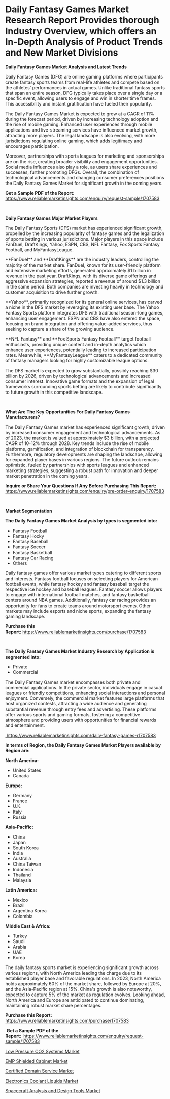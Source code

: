 <p><h1>Daily Fantasy Games Market Research Report Provides thorough Industry Overview, which offers an In-Depth Analysis of Product Trends and New Market Divisions</h1></p><p><strong>Daily Fantasy Games Market Analysis and Latest Trends</strong></p>
<p><p>Daily Fantasy Games (DFG) are online gaming platforms where participants create fantasy sports teams from real-life athletes and compete based on the athletes' performances in actual games. Unlike traditional fantasy sports that span an entire season, DFG typically takes place over a single day or a specific event, allowing users to engage and win in shorter time frames. This accessibility and instant gratification have fueled their popularity.</p><p>The Daily Fantasy Games Market is expected to grow at a CAGR of 11% during the forecast period, driven by increasing technology adoption and the rise of mobile gaming. Enhanced user experiences through mobile applications and live-streaming services have influenced market growth, attracting more players. The legal landscape is also evolving, with more jurisdictions regulating online gaming, which adds legitimacy and encourages participation. </p><p>Moreover, partnerships with sports leagues for marketing and sponsorships are on the rise, creating broader visibility and engagement opportunities. Social media influences also play a role, as users share experiences and successes, further promoting DFGs. Overall, the combination of technological advancements and changing consumer preferences positions the Daily Fantasy Games Market for significant growth in the coming years.</p></p>
<p><strong>Get a Sample PDF of the Report:&nbsp;</strong> <a href="https://www.reliablemarketinsights.com/enquiry/request-sample/1707583?utm_campaign=1610&utm_medium=2&utm_source=Github&utm_content=ia&utm_term=13102024&utm_id=daily-fantasy-games">https://www.reliablemarketinsights.com/enquiry/request-sample/1707583</a></p>
<p>&nbsp;</p>
<p><strong>Daily Fantasy Games Major Market Players</strong></p>
<p><p>The Daily Fantasy Sports (DFS) market has experienced significant growth, propelled by the increasing popularity of fantasy games and the legalization of sports betting in various jurisdictions. Major players in this space include FanDuel, DraftKings, Yahoo, ESPN, CBS, NFL Fantasy, Fox Sports Fantasy Football, and MyFantasyLeague.</p><p>**FanDuel** and **DraftKings** are the industry leaders, controlling the majority of the market share. FanDuel, known for its user-friendly platform and extensive marketing efforts, generated approximately $1 billion in revenue in the past year. DraftKings, with its diverse game offerings and aggressive expansion strategies, reported a revenue of around $1.3 billion in the same period. Both companies are investing heavily in technology and customer acquisition to drive further growth.</p><p>**Yahoo**, primarily recognized for its general online services, has carved a niche in the DFS market by leveraging its existing user base. The Yahoo Fantasy Sports platform integrates DFS with traditional season-long games, enhancing user engagement. ESPN and CBS have also entered the space, focusing on brand integration and offering value-added services, thus seeking to capture a share of the growing audience.</p><p>**NFL Fantasy** and **Fox Sports Fantasy Football** target football enthusiasts, providing unique content and in-depth analytics which enhance user experiences, potentially leading to increased participation rates. Meanwhile, **MyFantasyLeague** caters to a dedicated community of fantasy managers looking for highly customizable league options.</p><p>The DFS market is expected to grow substantially, possibly reaching $30 billion by 2026, driven by technological advancements and increased consumer interest. Innovative game formats and the expansion of legal frameworks surrounding sports betting are likely to contribute significantly to future growth in this competitive landscape.</p></p>
<p>&nbsp;</p>
<p><strong>What Are The Key Opportunities For Daily Fantasy Games Manufacturers?</strong></p>
<p><p>The Daily Fantasy Games market has experienced significant growth, driven by increased consumer engagement and technological advancements. As of 2023, the market is valued at approximately $3 billion, with a projected CAGR of 10-12% through 2028. Key trends include the rise of mobile platforms, gamification, and integration of blockchain for transparency. Furthermore, regulatory developments are shaping the landscape, allowing for expanded player bases in various regions. The future outlook remains optimistic, fueled by partnerships with sports leagues and enhanced marketing strategies, suggesting a robust path for innovation and deeper market penetration in the coming years.</p></p>
<p><strong>Inquire or Share Your Questions If Any Before Purchasing This Report:</strong> <a href="https://www.reliablemarketinsights.com/enquiry/pre-order-enquiry/1707583?utm_campaign=1610&utm_medium=2&utm_source=Github&utm_content=ia&utm_term=13102024&utm_id=daily-fantasy-games">https://www.reliablemarketinsights.com/enquiry/pre-order-enquiry/1707583</a></p>
<p>&nbsp;</p>
<p><strong>Market Segmentation</strong></p>
<p><strong>The Daily Fantasy Games Market Analysis by types is segmented into:</strong></p>
<p><ul><li>Fantasy Football</li><li>Fantasy Hocky</li><li>Fantasy Baseball</li><li>Fantasy Soccer</li><li>Fantasy Basketball</li><li>Fantasy Car Racing</li><li>Others</li></ul></p>
<p><p>Daily fantasy games offer various market types catering to different sports and interests. Fantasy football focuses on selecting players for American football events, while fantasy hockey and fantasy baseball target the respective ice hockey and baseball leagues. Fantasy soccer allows players to engage with international football matches, and fantasy basketball centers around NBA games. Additionally, fantasy car racing provides an opportunity for fans to create teams around motorsport events. Other markets may include esports and niche sports, expanding the fantasy gaming landscape.</p></p>
<p><strong>Purchase this Report:&nbsp;</strong><a href="https://www.reliablemarketinsights.com/purchase/1707583?utm_campaign=1610&utm_medium=2&utm_source=Github&utm_content=ia&utm_term=13102024&utm_id=daily-fantasy-games">https://www.reliablemarketinsights.com/purchase/1707583</a></p>
<p>&nbsp;</p>
<p><strong>The Daily Fantasy Games Market Industry Research by Application is segmented into:</strong></p>
<p><ul><li>Private</li><li>Commercial</li></ul></p>
<p><p>The Daily Fantasy Games market encompasses both private and commercial applications. In the private sector, individuals engage in casual leagues or friendly competitions, enhancing social interactions and personal enjoyment. Conversely, the commercial market features large platforms that host organized contests, attracting a wide audience and generating substantial revenue through entry fees and advertising. These platforms offer various sports and gaming formats, fostering a competitive atmosphere and providing users with opportunities for financial rewards and entertainment.</p></p>
<p><a href="https://www.reliablemarketinsights.com/daily-fantasy-games-r1707583?utm_campaign=1610&utm_medium=2&utm_source=Github&utm_content=ia&utm_term=13102024&utm_id=daily-fantasy-games">&nbsp;https://www.reliablemarketinsights.com/daily-fantasy-games-r1707583</a></p>
<p><strong>In terms of Region, the Daily Fantasy Games Market Players available by Region are:</strong></p>
<p>
    <p> <strong> North America: </strong>
        <ul>
            <li>United States</li>
            <li>Canada</li>
        </ul>
        </p> 
    <p> <strong> Europe: </strong>
        <ul>
            <li>Germany</li>
            <li>France</li>
            <li>U.K.</li>
            <li>Italy</li>
            <li>Russia</li>
        </ul>
        </p> 
    <p> <strong> Asia-Pacific: </strong>
        <ul>
            <li>China</li>
            <li>Japan</li>
            <li>South Korea</li>
            <li>India</li>
            <li>Australia</li>
            <li>China Taiwan</li>
            <li>Indonesia</li>
            <li>Thailand</li>
            <li>Malaysia</li>
        </ul>
        </p> 
    <p> <strong> Latin America: </strong>
        <ul>
            <li>Mexico</li>
            <li>Brazil</li>
            <li>Argentina Korea</li>
            <li>Colombia</li>
        </ul>
        </p> 
    <p> <strong> Middle East & Africa: </strong>
        <ul>
            <li>Turkey</li>
            <li>Saudi</li>
            <li>Arabia</li>
            <li>UAE</li>
            <li>Korea</li>
        </ul>
    </p>
    </p>
<p><p>The daily fantasy sports market is experiencing significant growth across various regions, with North America leading the charge due to its established player base and favorable regulations. In 2023, North America holds approximately 60% of the market share, followed by Europe at 20%, and the Asia-Pacific region at 15%. China's growth is also noteworthy, expected to capture 5% of the market as regulation evolves. Looking ahead, North America and Europe are anticipated to continue dominating, maintaining robust market share percentages.</p></p>
<p><strong>Purchase this Report: </strong><a href="https://www.reliablemarketinsights.com/purchase/1707583?utm_campaign=1610&utm_medium=2&utm_source=Github&utm_content=ia&utm_term=13102024&utm_id=daily-fantasy-games">https://www.reliablemarketinsights.com/purchase/1707583</a></p>
<p>&nbsp;<strong>Get a Sample PDF of the Report:&nbsp;&nbsp;</strong><a href="https://www.reliablemarketinsights.com/enquiry/request-sample/1707583?utm_campaign=1610&utm_medium=2&utm_source=Github&utm_content=ia&utm_term=13102024&utm_id=daily-fantasy-games">https://www.reliablemarketinsights.com/enquiry/request-sample/1707583</a></p>
<p><strong></strong></p>
<p><p><a href="https://github.com/ParvinKhatun77/Market-Research-Report-List-1/blob/main/low-pressure-co2-systems-market.md?utm_campaign=1610&utm_medium=2&utm_source=Github&utm_content=ia&utm_term=13102024&utm_id=daily-fantasy-games">Low Pressure CO2 Systems Market</a></p><p><a href="https://www.linkedin.com/pulse/global-emp-shielded-cabinet-market-trends-analysis-future-o5ihc?utm_campaign=1610&utm_medium=2&utm_source=Github&utm_content=ia&utm_term=13102024&utm_id=daily-fantasy-games">EMP Shielded Cabinet Market</a></p><p><a href="https://www.linkedin.com/pulse/global-perspectives-certified-domain-service-market-trends-ayugc?utm_campaign=1610&utm_medium=2&utm_source=Github&utm_content=ia&utm_term=13102024&utm_id=daily-fantasy-games">Certified Domain Service Market</a></p><p><a href="https://www.linkedin.com/pulse/electronics-coolant-liquids-industry-sector-market-dynamics-29kjc?utm_campaign=1610&utm_medium=2&utm_source=Github&utm_content=ia&utm_term=13102024&utm_id=daily-fantasy-games">Electronics Coolant Liquids Market</a></p><p><a href="https://www.linkedin.com/pulse/insights-spacecraft-analysis-design-tools-market-share-xable?utm_campaign=1610&utm_medium=2&utm_source=Github&utm_content=ia&utm_term=13102024&utm_id=daily-fantasy-games">Spacecraft Analysis and Design Tools Market</a></p></p>